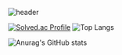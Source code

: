 ![header](https://capsule-render.vercel.app/api?type=waving&color=auto&height=300&section=header&text=Welcome%20to%20Joyoo's%20Github&fontSize=50&fontAlignY=45&animation=fadeIn)

<!--
**dbwhdtjr0457/dbwhdtjr0457** is a ✨ _special_ ✨ repository because its `README.md` (this file) appears on your GitHub profile.

Here are some ideas to get you started:

- 🔭 I’m currently working on ...
- 🌱 I’m currently learning ...
- 👯 I’m looking to collaborate on ...
- 🤔 I’m looking for help with ...
- 💬 Ask me about ...
- 📫 How to reach me: ...
- 😄 Pronouns: ...
- ⚡ Fun fact: ...
-->

[![Solved.ac Profile](http://mazassumnida.wtf/api/generate_badge?boj=dbwhdtjr0457)](https://solved.ac/dbwhdtjr0457)     ![Top Langs](https://github-readme-stats.vercel.app/api/top-langs/?username=dbwhdtjr0457) 

![Anurag's GitHub stats](https://github-readme-stats.vercel.app/api?username=dbwhdtjr0457&show_icons=true&theme=radical)


